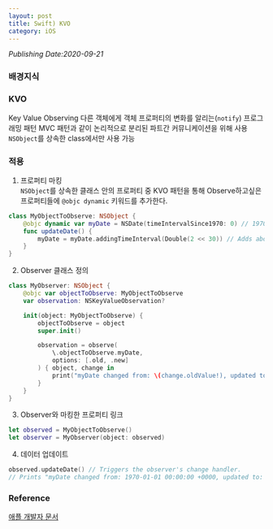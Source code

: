 ```yaml
---
layout: post
title: Swift) KVO
category: iOS
---
```

*Publishing Date:2020-09-21*

### 배경지식

### KVO
Key Value Observing
다른 객체에게 객체 프로퍼티의 변화를 알리는(`notify`) 프로그래밍 패턴
MVC 패턴과 같이 논리적으로 분리된 파트간 커뮤니케이션을 위해 사용
`NSObject`를 상속한 class에서만 사용 가능

### 적용
1. 프로퍼티 마킹  
`NSObject`를 상속한 클래스 안의 프로퍼티 중 KVO 패턴을 통해 Observe하고싶은 프로퍼티들에 `@objc dynamic` 키워드를 추가한다.
```Swift
class MyObjectToObserve: NSObject {
    @objc dynamic var myDate = NSDate(timeIntervalSince1970: 0) // 1970
    func updateDate() {
        myDate = myDate.addingTimeInterval(Double(2 << 30)) // Adds about 68 years.
    }
}
```

2. Observer 클래스 정의  
```Swift
class MyObserver: NSObject {
    @objc var objectToObserve: MyObjectToObserve
    var observation: NSKeyValueObservation?

    init(object: MyObjectToObserve) {
        objectToObserve = object
        super.init()

        observation = observe(
            \.objectToObserve.myDate,
            options: [.old, .new]
        ) { object, change in
            print("myDate changed from: \(change.oldValue!), updated to: \(change.newValue!)")
        }
    }
}
```

3. Observer와 마킹한 프로퍼티 링크  
```Swift
let observed = MyObjectToObserve()
let observer = MyObserver(object: observed)
```

4. 데이터 업데이트  
```Swift
observed.updateDate() // Triggers the observer's change handler.
// Prints "myDate changed from: 1970-01-01 00:00:00 +0000, updated to: 2038-01-19 03:14:08 +0000"
```




### Reference
[애플 개발자 문서](https://developer.apple.com/documentation/swift/cocoa_design_patterns/using_key-value_observing_in_swift)
